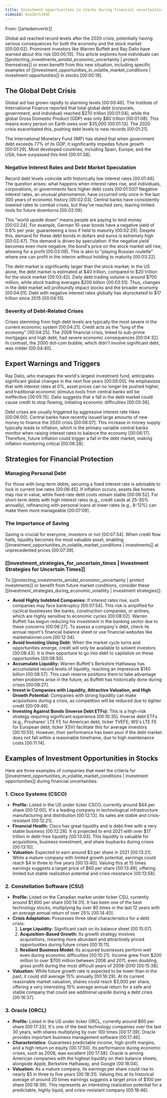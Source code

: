 ```yaml
---
title: Investment opportunities in stocks during financial uncertainties
videoId: kvuIbrSJ43E
---
```


From: [[artedeinvertir]] <br/> 

Global aid reached record levels after the 2020 crisis, potentially having serious consequences for both the economy and the stock market <a class="yt-timestamp" data-t="00:00:02">[00:00:02]</a>. Prominent investors like Warren Buffett and Ray Dalio have warned about this risk <a class="yt-timestamp" data-t="00:00:10">[00:00:10]</a>. This article explores how individuals can [[protecting_investments_amidst_economic_uncertainty | protect themselves]] or even benefit from this new situation, including specific examples of [[investment_opportunities_in_volatile_market_conditions | investment opportunities]] in stocks <a class="yt-timestamp" data-t="00:00:19">[00:00:19]</a>.

## The Global Debt Crisis

Global aid has grown rapidly to alarming levels <a class="yt-timestamp" data-t="00:00:46">[00:00:46]</a>. The Institute of International Finance reported that total global debt (corporate, government, and individual) reached $270 trillion <a class="yt-timestamp" data-t="00:01:04">[00:01:04]</a>, while the global Gross Domestic Product (GDP) was only $80 trillion <a class="yt-timestamp" data-t="00:01:08">[00:01:08]</a>. This means every person on Earth owes over $35,000 <a class="yt-timestamp" data-t="00:01:13">[00:01:13]</a>. The 2020 crisis exacerbated this, pushing debt levels to new records <a class="yt-timestamp" data-t="00:01:21">[00:01:21]</a>.

The International Monetary Fund (IMF) has stated that when government debt exceeds 77% of its GDP, it significantly impedes future growth <a class="yt-timestamp" data-t="00:01:29">[00:01:29]</a>. Most developed countries, including Spain, Europe, and the USA, have surpassed this limit <a class="yt-timestamp" data-t="00:01:38">[00:01:38]</a>.

### Negative Interest Rates and Debt Market Speculation

Record debt levels coincide with historically low interest rates <a class="yt-timestamp" data-t="00:01:46">[00:01:46]</a>. The question arises: what happens when interest rates rise, and individuals, corporations, or governments face higher debt costs <a class="yt-timestamp" data-t="00:01:50">[00:01:50]</a>? Negative interest rates, an unusual phenomenon, have occurred only once in the last 300 years of economic history <a class="yt-timestamp" data-t="00:02:03">[00:02:03]</a>. Central banks have consistently lowered rates to combat crises, but they've reached zero, leaving limited tools for future downturns <a class="yt-timestamp" data-t="00:02:09">[00:02:09]</a>.

This "world upside down" means people are paying to lend money <a class="yt-timestamp" data-t="00:02:24">[00:02:24]</a>. For example, German 10-year bonds have a negative yield of 0.6% per year, guaranteeing a loss if held to maturity <a class="yt-timestamp" data-t="00:02:29">[00:02:29]</a>. Despite this, demand for these debt bonds in dollars and euros is extremely high <a class="yt-timestamp" data-t="00:02:47">[00:02:47]</a>. This demand is driven by speculation: if the negative yield becomes even more negative, the bond's price on the stock market will rise, allowing for a profit <a class="yt-timestamp" data-t="00:03:09">[00:03:09]</a>. This is akin to "playing Russian roulette" where one can profit in the interim without holding to maturity <a class="yt-timestamp" data-t="00:03:22">[00:03:22]</a>.

The debt market is significantly larger than the stock market; in the US alone, the debt market is estimated at $40 trillion, compared to $20 trillion for the stock market <a class="yt-timestamp" data-t="00:03:42">[00:03:42]</a>. Daily debt trading volume is around $700 million, while stock trading averages $200 billion <a class="yt-timestamp" data-t="00:03:51">[00:03:51]</a>. Thus, changes in the debt market will profoundly impact stocks and the broader economy <a class="yt-timestamp" data-t="00:04:01">[00:04:01]</a>. Debt with negative interest rates globally has skyrocketed to $17 trillion since 2015 <a class="yt-timestamp" data-t="00:04:10">[00:04:10]</a>.

### Severity of Debt-Related Crises

Crises stemming from high debt levels are typically the most severe in the current economic system <a class="yt-timestamp" data-t="00:04:21">[00:04:21]</a>. Credit acts as the "lung of the economy" <a class="yt-timestamp" data-t="00:04:25">[00:04:25]</a>. The 2008 financial crisis, linked to sub-prime mortgages and high debt, had severe economic consequences <a class="yt-timestamp" data-t="00:04:32">[00:04:32]</a>. In contrast, the 2000 dot-com bubble, which didn't involve significant debt, was milder <a class="yt-timestamp" data-t="00:04:40">[00:04:40]</a>.

## Expert Warnings and Triggers

Ray Dalio, who manages the world's largest investment fund, anticipates significant global changes in the next five years <a class="yt-timestamp" data-t="00:05:00">[00:05:00]</a>. He emphasizes that with interest rates at 0%, asset prices can no longer be pushed higher, and traditional economic stimulus tools from central banks will be ineffective <a class="yt-timestamp" data-t="00:05:15">[00:05:15]</a>. Dalio suggests that a fall in the debt market could cause credit to stop flowing, initiating economic difficulties <a class="yt-timestamp" data-t="00:05:36">[00:05:36]</a>.

Debt crises are usually triggered by aggressive interest rate hikes <a class="yt-timestamp" data-t="00:06:00">[00:06:00]</a>. Central banks have recently issued large amounts of new money to finance the 2020 crisis <a class="yt-timestamp" data-t="00:06:07">[00:06:07]</a>. This increase in money supply typically leads to inflation, which is the primary variable central banks monitor when raising interest rates to balance the economy <a class="yt-timestamp" data-t="00:06:17">[00:06:17]</a>. Therefore, future inflation could trigger a fall in the debt market, making inflation monitoring critical <a class="yt-timestamp" data-t="00:06:28">[00:06:28]</a>.

## Strategies for Financial Protection

### Managing Personal Debt
For those with long-term debts, securing a fixed interest rate is advisable to lock in current low rates <a class="yt-timestamp" data-t="00:06:45">[00:06:45]</a>. If inflation occurs, assets like homes may rise in value, while fixed-rate debt costs remain stable <a class="yt-timestamp" data-t="00:06:52">[00:06:52]</a>. For short-term debts with high interest rates (e.g., credit cards at 25-30% annually), refinancing with personal loans at lower rates (e.g., 8-12%) can make them more manageable <a class="yt-timestamp" data-t="00:07:09">[00:07:09]</a>.

### The Importance of Saving
Saving is crucial for everyone, investors or not <a class="yt-timestamp" data-t="00:07:34">[00:07:34]</a>. When credit flow halts, liquidity becomes the most valuable asset, enabling [[investment_opportunities_in_volatile_market_conditions | investments]] at unprecedented prices <a class="yt-timestamp" data-t="00:07:39">[00:07:39]</a>.

### [[investment_strategies_for_uncertain_times | Investment Strategies for Uncertain Times]]
To [[protecting_investments_amidst_economic_uncertainty | protect investments]] or benefit from future market conditions, consider these [[investment_strategies_during_economic_volatility | investment strategies]]:

*   **Avoid Highly Indebted Companies:** If interest rates rise, such companies may face bankruptcy <a class="yt-timestamp" data-t="00:07:54">[00:07:54]</a>. This risk is amplified for cyclical businesses like banks, construction companies, or airlines, which are highly sensitive to economic cycles <a class="yt-timestamp" data-t="00:08:02">[00:08:02]</a>. Warren Buffett has begun reducing his investment in the banking sector due to these concerns <a class="yt-timestamp" data-t="00:08:27">[00:08:27]</a>. To assess a company's debt, check its annual report's financial balance sheet or use financial websites like marketskinner.com <a class="yt-timestamp" data-t="00:12:34">[00:12:34]</a>.
*   **Avoid Investing Using Debt:** When the market cycle turns and opportunities emerge, credit will only be available to solvent investors <a class="yt-timestamp" data-t="00:08:43">[00:08:43]</a>. It is then opportune to go into debt to capitalize on these opportunities <a class="yt-timestamp" data-t="00:08:50">[00:08:50]</a>.
*   **Accumulate Liquidity:** Warren Buffett's Berkshire Hathaway has accumulated record levels of liquidity, reaching an impressive $140 billion <a class="yt-timestamp" data-t="00:08:57">[00:08:57]</a>. This cash reserve positions them to take advantage when problems arise in the future, as Buffett has historically done during crises <a class="yt-timestamp" data-t="00:09:27">[00:09:27]</a>.
*   **Invest in Companies with Liquidity, Attractive Valuation, and High Growth Potential:** Companies with strong liquidity can make acquisitions during a crisis, as competition will be reduced due to tighter credit <a class="yt-timestamp" data-t="00:09:46">[00:09:46]</a>.
*   **Investing Against Bonds (Inverse Debt ETFs):** This is a high-risk strategy requiring significant experience <a class="yt-timestamp" data-t="00:10:35">[00:10:35]</a>. Inverse debt ETFs (e.g., Proshares' LTE FE for American debt, ticker TVEFE; WS's LTE FE for European debt, ticker XSV) facilitate this for average investors <a class="yt-timestamp" data-t="00:10:55">[00:10:55]</a>. However, their performance has been poor if the debt market does not fall within a reasonable timeframe, due to high maintenance costs <a class="yt-timestamp" data-t="00:11:14">[00:11:14]</a>.

## Examples of Investment Opportunities in Stocks

Here are three examples of companies that meet the criteria for [[investment_opportunities_in_volatile_market_conditions | investment opportunities]] during financial uncertainties:

### 1. Cisco Systems (CSCO)
*   **Profile:** Listed in the US under ticker CSCO, currently around $44 per share <a class="yt-timestamp" data-t="00:12:00">[00:12:00]</a>. It's a leading company in technological infrastructure manufacturing and distribution <a class="yt-timestamp" data-t="00:12:13">[00:12:13]</a>. Its sales are stable and crisis-resistant <a class="yt-timestamp" data-t="00:12:21">[00:12:21]</a>.
*   **Financial Health:** Cisco has great liquidity and is debt-free with a very stable business <a class="yt-timestamp" data-t="00:12:28">[00:12:28]</a>. It is projected to end 2021 with over $17 trillion in debt-free liquidity <a class="yt-timestamp" data-t="00:13:03">[00:13:03]</a>. This liquidity is valuable for acquisitions, business investment, and share buybacks during crises <a class="yt-timestamp" data-t="00:13:10">[00:13:10]</a>.
*   **Valuation:** Expected to earn around $3 per share in 2021 <a class="yt-timestamp" data-t="00:13:21">[00:13:21]</a>. While a mature company with limited growth potential, earnings could reach $4 in three to five years <a class="yt-timestamp" data-t="00:13:40">[00:13:40]</a>. Valuing this at 15 times earnings suggests a target price of $60 per share <a class="yt-timestamp" data-t="00:13:49">[00:13:49]</a>, offering limited but stable realization potential and crisis resistance <a class="yt-timestamp" data-t="00:13:58">[00:13:58]</a>.

### 2. Constellation Software (CSU)
*   **Profile:** Listed on the Canadian market under ticker CSU, currently around $1,600 per share <a class="yt-timestamp" data-t="00:14:31">[00:14:31]</a>. It has been one of the best technology stocks, multiplying by over 80 times in the last 12 years with an average annual return of over 25% <a class="yt-timestamp" data-t="00:14:40">[00:14:40]</a>.
*   **Crisis Adaptation:** Possesses three ideal characteristics for a debt crisis:
    1.  **Large Liquidity:** Significant cash on its balance sheet <a class="yt-timestamp" data-t="00:15:07">[00:15:07]</a>.
    2.  **Acquisition-Based Growth:** Its growth strategy involves acquisitions, meaning more abundant and attractively priced opportunities during future crises <a class="yt-timestamp" data-t="00:15:11">[00:15:11]</a>.
    3.  **Resilient Business Model:** Its acquired businesses perform well even during economic difficulties <a class="yt-timestamp" data-t="00:15:21">[00:15:21]</a>. Income grew from $200 million to over $700 million between 2006 and 2011, even doubling gross profit during the most difficult years of 2008-2010 <a class="yt-timestamp" data-t="00:15:38">[00:15:38]</a>.
*   **Valuation:** While future growth rate is expected to be lower than in the past, it could still average 15% annually <a class="yt-timestamp" data-t="00:16:29">[00:16:29]</a>. At its current reasonable market valuation, shares could reach $3,000 per share, offering a very interesting 15% average annual return for a safe and stable company that could see additional upside during a debt crisis <a class="yt-timestamp" data-t="00:16:37">[00:16:37]</a>.

### 3. Oracle (ORCL)
*   **Profile:** Listed in the US under ticker ORCL, currently around $60 per share <a class="yt-timestamp" data-t="00:17:33">[00:17:33]</a>. It's one of the best technology companies over the last 30 years, with shares multiplying by over 100 times <a class="yt-timestamp" data-t="00:17:39">[00:17:39]</a>. Oracle provides important business management software <a class="yt-timestamp" data-t="00:17:46">[00:17:46]</a>.
*   **Characteristics:** Guarantees predictable income, high-profit margins, and a high return on equity <a class="yt-timestamp" data-t="00:17:50">[00:17:50]</a>. Its performance during economic crises, such as 2008, was excellent <a class="yt-timestamp" data-t="00:17:58">[00:17:58]</a>. Oracle is among American companies with the highest liquidity on their balance sheets, alongside Apple, Berkshire Hathaway, and Google <a class="yt-timestamp" data-t="00:18:04">[00:18:04]</a>.
*   **Valuation:** As a mature company, its earnings per share could rise to nearly $5 in three to five years <a class="yt-timestamp" data-t="00:18:31">[00:18:31]</a>. Valuing this at its historical average of around 20 times earnings suggests a target price of $100 per share <a class="yt-timestamp" data-t="00:18:39">[00:18:39]</a>. This represents an interesting realization potential for a predictable, highly liquid, and crisis-resistant company <a class="yt-timestamp" data-t="00:18:46">[00:18:46]</a>.